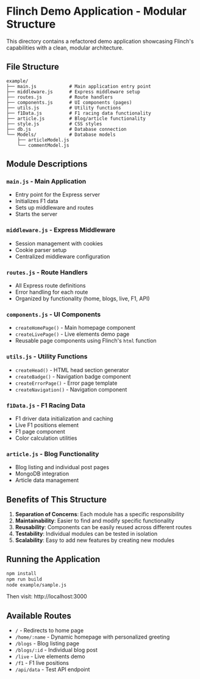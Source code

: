 # Flinch Demo Application - Modular Structure

This directory contains a refactored demo application showcasing Flinch's capabilities with a clean, modular architecture.

## File Structure

```
example/
├── main.js            # Main application entry point
├── middleware.js      # Express middleware setup
├── routes.js          # Route handlers
├── components.js      # UI components (pages)
├── utils.js           # Utility functions
├── f1Data.js          # F1 racing data functionality
├── article.js         # Blog/article functionality
├── style.js           # CSS styles
├── db.js              # Database connection
└── Models/            # Database models
    ├── articleModel.js
    └── commentModel.js
```

## Module Descriptions

### `main.js` - Main Application

- Entry point for the Express server
- Initializes F1 data
- Sets up middleware and routes
- Starts the server

### `middleware.js` - Express Middleware

- Session management with cookies
- Cookie parser setup
- Centralized middleware configuration

### `routes.js` - Route Handlers

- All Express route definitions
- Error handling for each route
- Organized by functionality (home, blogs, live, F1, API)

### `components.js` - UI Components

- `createHomePage()` - Main homepage component
- `createLivePage()` - Live elements demo page
- Reusable page components using Flinch's `html` function

### `utils.js` - Utility Functions

- `createHead()` - HTML head section generator
- `createBadge()` - Navigation badge component
- `createErrorPage()` - Error page template
- `createNavigation()` - Navigation component

### `f1Data.js` - F1 Racing Data

- F1 driver data initialization and caching
- Live F1 positions element
- F1 page component
- Color calculation utilities

### `article.js` - Blog Functionality

- Blog listing and individual post pages
- MongoDB integration
- Article data management

## Benefits of This Structure

1. **Separation of Concerns**: Each module has a specific responsibility
2. **Maintainability**: Easier to find and modify specific functionality
3. **Reusability**: Components can be easily reused across different routes
4. **Testability**: Individual modules can be tested in isolation
5. **Scalability**: Easy to add new features by creating new modules

## Running the Application

```bash
npm install
npm run build
node example/sample.js
```

Then visit: http://localhost:3000

## Available Routes

- `/` - Redirects to home page
- `/home/:name` - Dynamic homepage with personalized greeting
- `/blogs` - Blog listing page
- `/blogs/:id` - Individual blog post
- `/live` - Live elements demo
- `/f1` - F1 live positions
- `/api/data` - Test API endpoint
